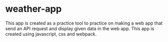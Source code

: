 # weather-app
This app is created as a practice tool to practice on making a web app that send an API request and display given data in the web app. This app is created using javascript, css and webpack. 
